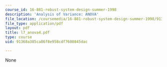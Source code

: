 ```yaml
---
course_id: 16-881-robust-system-design-summer-1998
description: 'Analysis of Variance: ANOVA'
file_location: /coursemedia/16-881-robust-system-design-summer-1998/91368a385ca86f8e958cdf7600845dac_l7_anova4.pdf
file_type: application/pdf
layout: pdf
title: l7_anova4.pdf
type: course
uid: 91368a385ca86f8e958cdf7600845dac

---
```

None